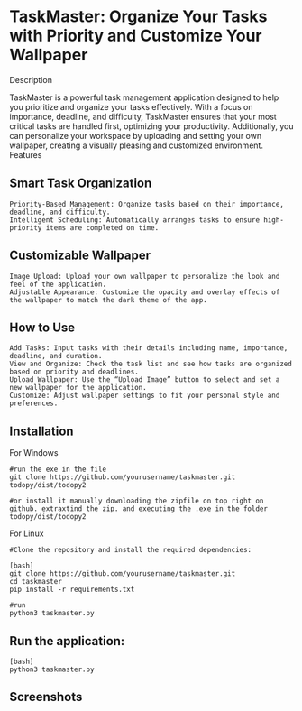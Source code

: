 # TaskMaster: Organize Your Tasks with Priority and Customize Your Wallpaper
Description

TaskMaster is a powerful task management application designed to help you prioritize and organize your tasks effectively. With a focus on importance, deadline, and difficulty, TaskMaster ensures that your most critical tasks are handled first, optimizing your productivity. Additionally, you can personalize your workspace by uploading and setting your own wallpaper, creating a visually pleasing and customized environment.
Features
## Smart Task Organization

    Priority-Based Management: Organize tasks based on their importance, deadline, and difficulty.
    Intelligent Scheduling: Automatically arranges tasks to ensure high-priority items are completed on time.

## Customizable Wallpaper

    Image Upload: Upload your own wallpaper to personalize the look and feel of the application.
    Adjustable Appearance: Customize the opacity and overlay effects of the wallpaper to match the dark theme of the app.

## How to Use

    Add Tasks: Input tasks with their details including name, importance, deadline, and duration.
    View and Organize: Check the task list and see how tasks are organized based on priority and deadlines.
    Upload Wallpaper: Use the “Upload Image” button to select and set a new wallpaper for the application.
    Customize: Adjust wallpaper settings to fit your personal style and preferences.

## Installation

For Windows
```
#run the exe in the file
git clone https://github.com/yourusername/taskmaster.git
todopy/dist/todopy2

#or install it manually downloading the zipfile on top right on github. extraxtind the zip. and executing the .exe in the folder todopy/dist/todopy2
```

For Linux
```
#Clone the repository and install the required dependencies:

[bash]
git clone https://github.com/yourusername/taskmaster.git
cd taskmaster
pip install -r requirements.txt

#run
python3 taskmaster.py
```

## Run the application:
```
[bash]
python3 taskmaster.py
```

## Screenshots
